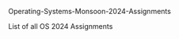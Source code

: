 Operating-Systems-Monsoon-2024-Assignments                                        
  
  
List of all OS 2024 Assignments
